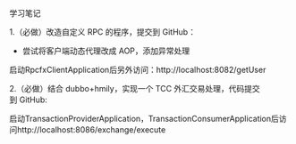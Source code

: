 学习笔记

1.（必做）改造自定义 RPC 的程序，提交到 GitHub：

-   尝试将客户端动态代理改成 AOP，添加异常处理

启动RpcfxClientApplication后另外访问：http://localhost:8082/getUser

2.（必做）结合 dubbo+hmily，实现一个 TCC 外汇交易处理，代码提交到 GitHub:

启动TransactionProviderApplication，TransactionConsumerApplication后访问http://localhost:8086/exchange/execute
